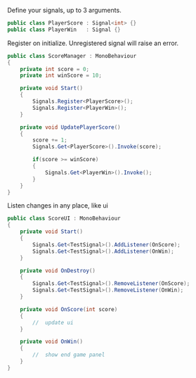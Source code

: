 Define your signals, up to 3 arguments.

```csharp
public class PlayerScore : Signal<int> {}
public class PlayerWin   : Signal {}
```

Register on initialize. Unregistered signal will raise an error.

```csharp
public class ScoreManager : MonoBehaviour
{
    private int score = 0;
    private int winScore = 10;

    private void Start()
    {
        Signals.Register<PlayerScore>();
        Signals.Register<PlayerWin>();
    }

    private void UpdatePlayerScore()
    {
        score += 1;
        Signals.Get<PlayerScore>().Invoke(score);

        if(score >= winScore)
        {
            Signals.Get<PlayerWin>().Invoke();
        }
    }
}
```

Listen changes in any place, like ui

```csharp
public class ScoreUI : MonoBehaviour
{
    private void Start()
    {
        Signals.Get<TestSignal>().AddListener(OnScore);
        Signals.Get<TestSignal>().AddListener(OnWin);
    }

    private void OnDestroy()
    {
        Signals.Get<TestSignal>().RemoveListener(OnScore);
        Signals.Get<TestSignal>().RemoveListener(OnWin);
    }

    private void OnScore(int score)
    {
        //  update ui
    }

    private void OnWin()
    {
        //  show end game panel
    }
}
```